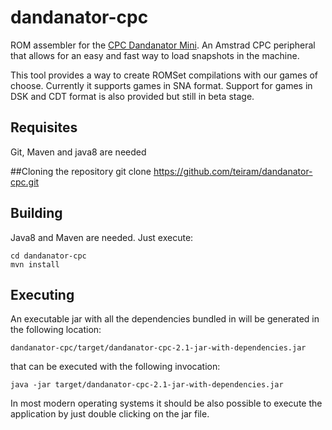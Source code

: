 # dandanator-cpc
ROM assembler for the [CPC Dandanator Mini](http://www.dandare.es/Proyectos_Dandare/CPC_Dandanator%21_Mini.html).
An Amstrad CPC peripheral that allows for an easy and fast way to load snapshots in the machine.

This tool provides a way to create ROMSet compilations with our games of choose. Currently it supports games in SNA format.
Support for games in DSK and CDT format is also provided but still in beta stage.

## Requisites
Git, Maven and java8 are needed

##Cloning the repository
	git clone https://github.com/teiram/dandanator-cpc.git

## Building
Java8 and Maven are needed. Just execute:

	cd dandanator-cpc
	mvn install

## Executing

An executable jar with all the dependencies bundled in will be generated in the following location:

    dandanator-cpc/target/dandanator-cpc-2.1-jar-with-dependencies.jar

that can be executed with the following invocation:

	java -jar target/dandanator-cpc-2.1-jar-with-dependencies.jar

In most modern operating systems it should be also possible to execute the application by just double clicking on the jar file.
